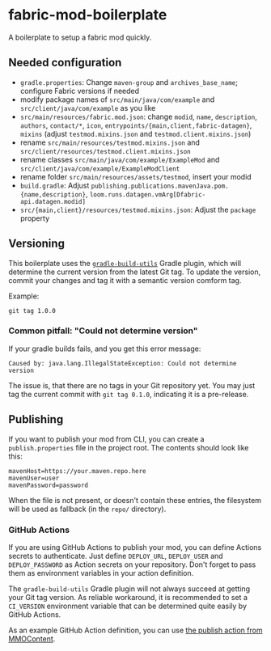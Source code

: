 # fabric-mod-boilerplate
A boilerplate to setup a fabric mod quickly.

## Needed configuration
- `gradle.properties`:
Change `maven-group` and `archives_base_name`; configure Fabric versions if needed
- modify package names of `src/main/java/com/example` and `src/client/java/com/example` as you like
- `src/main/resources/fabric.mod.json`: change `modid`, `name`, `description`, `authors`, `contact/*`, `icon`, `entrypoints/{main,client,fabric-datagen}`, `mixins` (adjust `testmod.mixins.json` and `testmod.client.mixins.json`)
- rename `src/main/resources/testmod.mixins.json` and `src/client/resources/testmod.client.mixins.json`
- rename classes `src/main/java/com/example/ExampleMod` and `src/client/java/com/example/ExampleModClient`
- rename folder `src/main/resources/assets/testmod`, insert your modid
- `build.gradle`: Adjust `publishing.publications.mavenJava.pom.{name,description}`, `loom.runs.datagen.vmArg[Dfabric-api.datagen.modid]`
- `src/{main,client}/resources/testmod.mixins.json`: Adjust the `package` property

## Versioning
This boilerplate uses the [`gradle-build-utils`](https://github.com/LCLPYT/GradleBuildUtils) Gradle plugin, which will determine the current version from the latest Git tag.
To update the version, commit your changes and tag it with a semantic version comform tag.

Example:
```
git tag 1.0.0
```

### Common pitfall: "Could not determine version"
If your gradle builds fails, and you get this error message:
```
Caused by: java.lang.IllegalStateException: Could not determine version
```
The issue is, that there are no tags in your Git repository yet.
You may just tag the current commit with `git tag 0.1.0`, indicating it is a pre-release.

## Publishing
If you want to publish your mod from CLI, you can create a `publish.properties` file in the project root.
The contents should look like this:
```properties
mavenHost=https://your.maven.repo.here
mavenUser=user
mavenPassword=password
```
When the file is not present, or doesn't contain these entries, the filesystem will be used as fallback (in the `repo/` directory).

### GitHub Actions
If you are using GitHub Actions to publish your mod, you can define Actions secrets to authenticate.
Just define `DEPLOY_URL`, `DEPLOY_USER` and `DEPLOY_PASSWORD` as Action secrets on your repository.
Don't forget to pass them as environment variables in your action definition.

The `gradle-build-utils` Gradle plugin will not always succeed at getting your Git tag version.
As reliable workaround, it is recommended to set a `CI_VERSION` environment variable that can be determined quite easily by GitHub Actions.

As an example GitHub Action definition, you can use [the publish action from MMOContent](https://github.com/LCLPYT/MMOContent/blob/c89ca987f2f451b524313c06401e8e4a2b5d6de5/.github/workflows/gradle-publish.yml).
